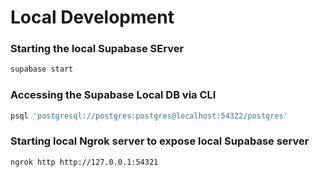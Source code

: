 # Local Development
### Starting the local Supabase SErver
```bash
supabase start
```

### Accessing the Supabase Local DB via CLI
```bash
psql 'postgresql://postgres:postgres@localhost:54322/postgres'
```

### Starting local Ngrok server to expose local Supabase server
```bash
ngrok http http://127.0.0.1:54321 
```